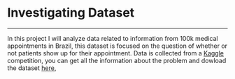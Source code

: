 # Investigating Dataset
---
In this project I will analyze data related to information from 100k medical appointments in Brazil, this dataset is focused on the question of whether or not patients show up for their appointment. 
Data is collected from a [Kaggle](https://www.kaggle.com/) competition, you can get all the information about the problem and dowload the dataset [here](https://www.kaggle.com/joniarroba/noshowappointments/), 
